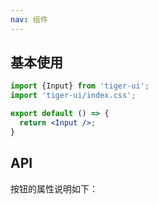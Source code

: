 ```yaml
---
nav: 组件
---
```


## 基本使用
```jsx
import {Input} from 'tiger-ui';
import 'tiger-ui/index.css';

export default () => {
  return <Input />;
}
```

## API
按钮的属性说明如下：
<API id="Dialog"></API>
